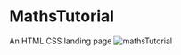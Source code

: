 # MathsTutorial
An HTML CSS landing page
![mathsTutorial](https://user-images.githubusercontent.com/68998355/104019281-47430c80-51e1-11eb-831d-c68af16b5e9d.gif)

